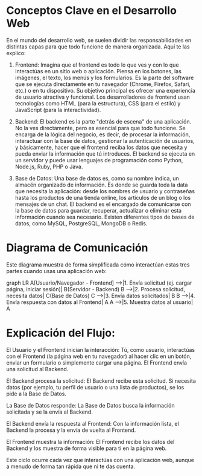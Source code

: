 # Conceptos Clave en el Desarrollo Web
En el mundo del desarrollo web, se suelen dividir las responsabilidades en distintas capas para que todo funcione de manera organizada. Aquí te las explico:

1. Frontend: Imagina que el frontend es todo lo que ves y con lo que interactúas en un sitio web o aplicación. Piensa en los botones, las imágenes, el texto, los menús y los formularios. Es la parte del software que se ejecuta directamente en tu navegador (Chrome, Firefox, Safari, etc.) o en tu dispositivo. Su objetivo principal es ofrecer una experiencia de usuario atractiva y funcional. Los desarrolladores de frontend usan tecnologías como HTML (para la estructura), CSS (para el estilo) y JavaScript (para la interactividad).

2. Backend: El backend es la parte "detrás de escena" de una aplicación. No la ves directamente, pero es esencial para que todo funcione. Se encarga de la lógica del negocio, es decir, de procesar la información, interactuar con la base de datos, gestionar la autenticación de usuarios, y básicamente, hacer que el frontend reciba los datos que necesita y pueda enviar la información que tú introduces. El backend se ejecuta en un servidor y puede usar lenguajes de programación como Python, Node.js, Ruby, PHP o Java.

3. Base de Datos: Una base de datos es, como su nombre indica, un almacén organizado de información. Es donde se guarda toda la data que necesita la aplicación: desde los nombres de usuario y contraseñas hasta los productos de una tienda online, los artículos de un blog o los mensajes de un chat. El backend es el encargado de comunicarse con la base de datos para guardar, recuperar, actualizar o eliminar esta información cuando sea necesario. Existen diferentes tipos de bases de datos, como MySQL, PostgreSQL, MongoDB o Redis.

# Diagrama de Comunicación
Este diagrama muestra de forma simplificada cómo interactúan estas tres partes cuando usas una aplicación web:

graph LR
    A[Usuario/Navegador - Frontend] -->|1. Envía solicitud (ej. cargar página, iniciar sesión)| B(Servidor - Backend)
    B -->|2. Procesa solicitud, necesita datos| C(Base de Datos)
    C -->|3. Envía datos solicitados| B
    B -->|4. Envía respuesta con datos al Frontend| A
    A -->|5. Muestra datos al usuario| A

# Explicación del Flujo:

El Usuario y el Frontend inician la interacción: Tú, como usuario, interactúas con el Frontend (la página web en tu navegador) al hacer clic en un botón, enviar un formulario o simplemente cargar una página. El Frontend envía una solicitud al Backend.

El Backend procesa la solicitud: El Backend recibe esta solicitud. Si necesita datos (por ejemplo, tu perfil de usuario o una lista de productos), se los pide a la Base de Datos.

La Base de Datos responde: La Base de Datos busca la información solicitada y se la envía al Backend.

El Backend envía la respuesta al Frontend: Con la información lista, el Backend la procesa y la envía de vuelta al Frontend.

El Frontend muestra la información: El Frontend recibe los datos del Backend y los muestra de forma visible para ti en la página web.

Este ciclo ocurre cada vez que interactúas con una aplicación web, aunque a menudo de forma tan rápida que ni te das cuenta.


